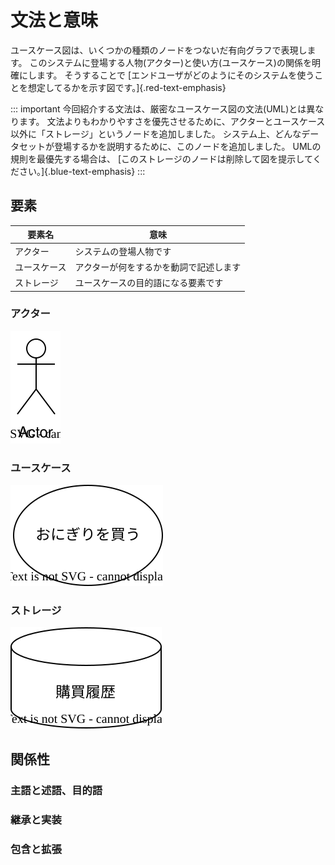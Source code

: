 # 文法と意味

ユースケース図は、いくつかの種類のノードをつないだ有向グラフで表現します。
このシステムに登場する人物(アクター)と使い方(ユースケース)の関係を明確にします。
そうすることで [エンドユーザがどのようにそのシステムを使うことを想定してるかを示す図です。]{.red-text-emphasis}

::: important
今回紹介する文法は、厳密なユースケース図の文法(UML)とは異なります。
文法よりもわかりやすさを優先させるために、アクターとユースケース以外に「ストレージ」というノードを追加しました。
システム上、どんなデータセットが登場するかを説明するために、このノードを追加しました。
UMLの規則を最優先する場合は、
[このストレージのノードは削除して図を提示してください。]{.blue-text-emphasis}
:::

## 要素

| 要素名       | 意味                                   |
| ------------ | -------------------------------------- |
| アクター     | システムの登場人物です                 |
| ユースケース | アクターが何をするかを動詞で記述します |
| ストレージ   | ユースケースの目的語になる要素です     |


### アクター

![actor](./img/semantics_element_actor.drawio.svg)

### ユースケース

![useCase](./img/semantics_element_usecase.drawio.svg)

### ストレージ

![storage](./img/semantics_element_storage.drawio.svg)

## 関係性

### 主語と述語、目的語

### 継承と実装

### 包含と拡張

